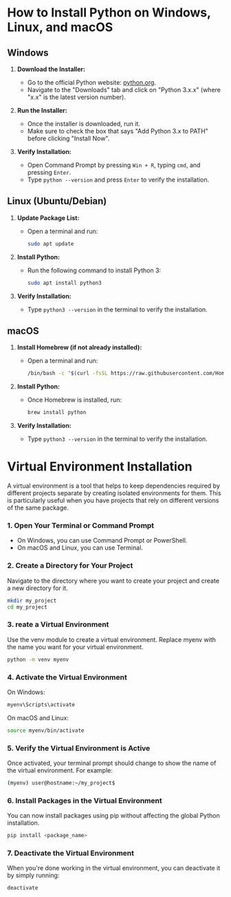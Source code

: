 # How to Install Python on Windows, Linux, and macOS

## Windows

1. **Download the Installer:**
   - Go to the official Python website: [python.org](https://www.python.org/).
   - Navigate to the "Downloads" tab and click on "Python 3.x.x" (where "x.x" is the latest version number).

2. **Run the Installer:**
   - Once the installer is downloaded, run it.
   - Make sure to check the box that says "Add Python 3.x to PATH" before clicking "Install Now".

3. **Verify Installation:**
   - Open Command Prompt by pressing `Win + R`, typing `cmd`, and pressing `Enter`.
   - Type `python --version` and press `Enter` to verify the installation.

## Linux (Ubuntu/Debian)

1. **Update Package List:**
   - Open a terminal and run:
     ```bash
     sudo apt update
     ```

2. **Install Python:**
   - Run the following command to install Python 3:
     ```bash
     sudo apt install python3
     ```

3. **Verify Installation:**
   - Type `python3 --version` in the terminal to verify the installation.

## macOS

1. **Install Homebrew (if not already installed):**
   - Open a terminal and run:
     ```bash
     /bin/bash -c "$(curl -fsSL https://raw.githubusercontent.com/Homebrew/install/HEAD/install.sh)"
     ```

2. **Install Python:**
   - Once Homebrew is installed, run:
     ```bash
     brew install python
     ```

3. **Verify Installation:**
   - Type `python3 --version` in the terminal to verify the installation.

# Virtual Environment Installation

A virtual environment is a tool that helps to keep dependencies required by different projects separate by creating isolated environments for them. This is particularly useful when you have projects that rely on different versions of the same package.


### 1. Open Your Terminal or Command Prompt

- On Windows, you can use Command Prompt or PowerShell.
- On macOS and Linux, you can use Terminal.

### 2. Create a Directory for Your Project

Navigate to the directory where you want to create your project and create a new directory for it.

```sh
mkdir my_project
cd my_project
```

### 3. reate a Virtual Environment
Use the venv module to create a virtual environment. Replace myenv with the name you want for your virtual environment.

```sh
python -m venv myenv
```

### 4. Activate the Virtual Environment
On Windows:

```sh
myenv\Scripts\activate
```

On macOS and Linux:

```sh
source myenv/bin/activate
```

### 5. Verify the Virtual Environment is Active
Once activated, your terminal prompt should change to show the name of the virtual environment. For example:

```sh
(myenv) user@hostname:~/my_project$
```

### 6. Install Packages in the Virtual Environment
You can now install packages using pip without affecting the global Python installation.

```sh
pip install <package_name>
```
### 7. Deactivate the Virtual Environment
When you're done working in the virtual environment, you can deactivate it by simply running:

```sh
deactivate
```